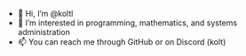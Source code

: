 - 👋 Hi, I’m @koltl
- 👀 I’m interested in programming, mathematics, and systems administration
- 📫 You can reach me through GitHub or on Discord (kolt)
